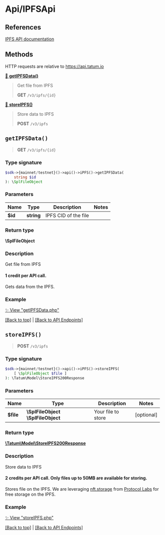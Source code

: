 # Api/IPFSApi

## References

[IPFS API documentation](https://apidoc.tatum.io/tag/IPFS/)

## Methods

HTTP requests are relative to https://api.tatum.io

[🔹 **getIPFSData()**](#getipfsdata) 

> Get file from IPFS
> 
> **GET** `/v3/ipfs/{id}`

[🔹 **storeIPFS()**](#storeipfs) 

> Store data to IPFS
> 
> **POST** `/v3/ipfs`



## `getIPFSData()`

> **GET** `/v3/ipfs/{id}`

### Type signature

```php
$sdk->{mainnet/testnet}()->api()->iPFS()->getIPFSData(
    string $id
): \SplFileObject
```

### Parameters

Name | Type | Description  | Notes
------------- | ------------- | ------------- | -------------
 **$id** | **string**  | IPFS CID of the file |

### Return type

**\SplFileObject**

### Description

Get file from IPFS

<h4>1 credit per API call.</h4>

Gets data from the IPFS.

### Example

[✨ View "getIPFSData.php"](https://github.com/tatumio/tatum-php/blob/master/examples/Api/IPFSApi/getIPFSData.php)

[[Back to top]](#) | [[Back to API Endpoints]](../index.md#api-endpoints)

## `storeIPFS()`

> **POST** `/v3/ipfs`

### Type signature

```php
$sdk->{mainnet/testnet}()->api()->iPFS()->storeIPFS(
    [ \SplFileObject $file ]
): \Tatum\Model\StoreIPFS200Response
```

### Parameters

Name | Type | Description  | Notes
------------- | ------------- | ------------- | -------------
 **$file** | **\SplFileObject** **\SplFileObject**  | Your file to store | [optional]

### Return type

[**\Tatum\Model\StoreIPFS200Response**](../Model/StoreIPFS200Response.md)

### Description

Store data to IPFS

<h4>2 credits per API call. Only files up to 50MB are available for storing.</h4>

 Stores file on the IPFS. We are leveraging <a href="https://nft.storage/" target="_blank">nft.storage</a> from <a href="https://protocol.ai/" target="_blank">Protocol Labs</a> for free storage on the IPFS.

### Example

[✨ View "storeIPFS.php"](https://github.com/tatumio/tatum-php/blob/master/examples/Api/IPFSApi/storeIPFS.php)

[[Back to top]](#) | [[Back to API Endpoints]](../index.md#api-endpoints)
